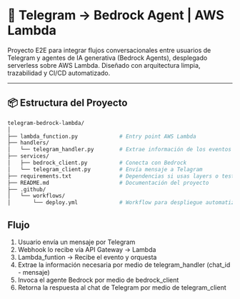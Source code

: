 # 🤖 Telegram → Bedrock Agent | AWS Lambda

Proyecto E2E para integrar flujos conversacionales entre usuarios de Telegram y agentes de IA generativa (Bedrock Agents), desplegado serverless sobre AWS Lambda. Diseñado con arquitectura limpia, trazabilidad y CI/CD automatizado.

---

## 📦 Estructura del Proyecto

```bash
telegram-bedrock-lambda/
│
├── lambda_function.py             # Entry point AWS Lambda
├── handlers/
│   └── telegram_handler.py        # Extrae información de los eventos
├── services/
│   ├── bedrock_client.py          # Conecta con Bedrock
│   └── telegram_client.py         # Envía mensaje a Telagram
├── requirements.txt               # Dependencias si usas layers o testing local
├── README.md                      # Documentación del proyecto
├── .github/
│   └── workflows/
│       └── deploy.yml             # Workflow para despliegue automatizado

```

## Flujo
  1. Usuario envía un mensaje por Telegram
  2. Webhook lo recibe vía API Gateway -> Lambda
  3. Lambda_funtion -> Recibe el evento y orquesta
  4. Extrae la información necesaria por medio de telegram_handler (chat_id - mensaje)
  5. Invoca el agente Bedrock por medio de bedrock_client
  6. Retorna la respuesta al chat de Telegram por medio de telegram_client

